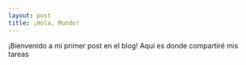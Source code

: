 ```yaml
---
layout: post
title: ¡Hola, Mundo!
---
```

¡Bienvenido a mi primer post en el blog! Aquí es donde compartiré mis tareas
